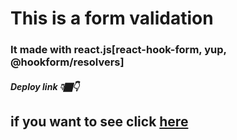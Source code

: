 # This is a form validation

### It made with react.js[react-hook-form, yup, @hookform/resolvers]

##### Deploy link 👇🏿👇

## if you want to see click [here](https://mr-mohammadi-sab.github.io/form-validation-react)